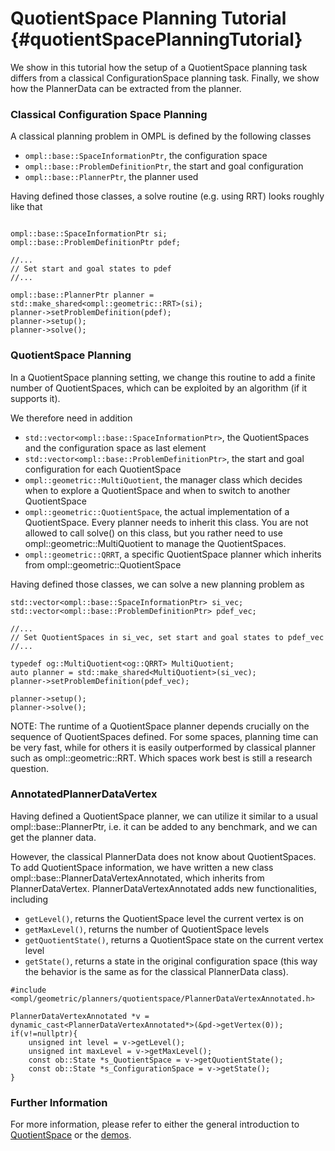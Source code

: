 # QuotientSpace Planning Tutorial {#quotientSpacePlanningTutorial}

We show in this tutorial how the setup of a QuotientSpace planning task differs
from a classical ConfigurationSpace planning task. Finally, we show how the
PlannerData can be extracted from the planner.

### Classical Configuration Space Planning 
A classical planning problem in OMPL is defined by the following classes
- `ompl::base::SpaceInformationPtr`, the configuration space
- `ompl::base::ProblemDefinitionPtr`, the start and goal configuration
- `ompl::base::PlannerPtr`, the planner used

Having defined those classes, a solve routine (e.g. using RRT) looks roughly like that

~~~{.cpp}

ompl::base::SpaceInformationPtr si;
ompl::base::ProblemDefinitionPtr pdef; 

//...
// Set start and goal states to pdef
//...

ompl::base::PlannerPtr planner = std::make_shared<ompl::geometric::RRT>(si);
planner->setProblemDefinition(pdef);
planner->setup();
planner->solve();

~~~

### QuotientSpace Planning 

In a QuotientSpace planning setting, we change this routine to add a finite
number of QuotientSpaces, which can be exploited by an algorithm (if it
supports it).

We therefore need in addition
- `std::vector<ompl::base::SpaceInformationPtr>`, the QuotientSpaces and the
  configuration space as last element
- `std::vector<ompl::base::ProblemDefinitionPtr>`, the start and goal configuration for each QuotientSpace
- `ompl::geometric::MultiQuotient`, the manager class which decides when to explore a
  QuotientSpace and when to switch to another QuotientSpace
- `ompl::geometric::QuotientSpace`, the actual implementation of a QuotientSpace.
  Every planner needs to inherit this class. You are not allowed to call solve() on this
class, but you rather need to use ompl::geometric::MultiQuotient to manage the
QuotientSpaces.
- `ompl::geometric::QRRT`, a specific QuotientSpace planner which inherits from
  ompl::geometric::QuotientSpace

Having defined those classes, we can solve a new planning problem as

~~~{.cpp}
std::vector<ompl::base::SpaceInformationPtr> si_vec; 
std::vector<ompl::base::ProblemDefinitionPtr> pdef_vec; 

//...
// Set QuotientSpaces in si_vec, set start and goal states to pdef_vec
//...

typedef og::MultiQuotient<og::QRRT> MultiQuotient;
auto planner = std::make_shared<MultiQuotient>(si_vec);
planner->setProblemDefinition(pdef_vec);

planner->setup();
planner->solve();

~~~

NOTE: The runtime of a QuotientSpace planner depends crucially on the sequence
of QuotientSpaces defined. For some spaces, planning time can be very fast,
while for others it is easily outperformed by classical planner such as
ompl::geometric::RRT. Which spaces work best is still a research question.

### AnnotatedPlannerDataVertex

Having defined a QuotientSpace planner, we can utilize it similar to a usual
ompl::base::PlannerPtr, i.e. it can be added to any benchmark, and we can get
the planner data.

However, the classical PlannerData does not know about QuotientSpaces. To add
QuotientSpace information, we have written a new class ompl::base::PlannerDataVertexAnnotated, which
inherits from PlannerDataVertex. PlannerDataVertexAnnotated adds new
functionalities, including

- `getLevel()`, returns the QuotientSpace level the current vertex is on
- `getMaxLevel()`, returns the number of QuotientSpace levels
- `getQuotientState()`, returns a QuotientSpace state on the current
  vertex level
- `getState()`, returns a state in the original configuration space (this way
    the behavior is the same as for the classical PlannerData class).

~~~{.cpp}
#include <ompl/geometric/planners/quotientspace/PlannerDataVertexAnnotated.h>

PlannerDataVertexAnnotated *v = dynamic_cast<PlannerDataVertexAnnotated*>(&pd->getVertex(0));
if(v!=nullptr){
    unsigned int level = v->getLevel();
    unsigned int maxLevel = v->getMaxLevel();
    const ob::State *s_QuotientSpace = v->getQuotientState();
    const ob::State *s_ConfigurationSpace = v->getState();
}
~~~
### Further Information

For more information, please refer to either the general introduction to [QuotientSpace](quotientSpacePlanning.html) or the [demos](group__demos.html).
